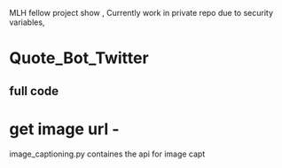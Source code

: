 MLH fellow project show , Currently work in private repo due to security variables, 

# Quote_Bot_Twitter


full code
-
# get image url -
image_captioning.py containes the api for image capt 
